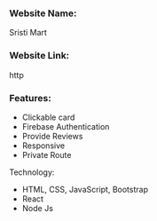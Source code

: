 ### Website Name: 
Sristi Mart

### Website Link: 
http

### Features:
* Clickable card
* Firebase Authentication
* Provide Reviews
* Responsive 
* Private Route

Technology:
* HTML, CSS, JavaScript, Bootstrap
* React
* Node Js